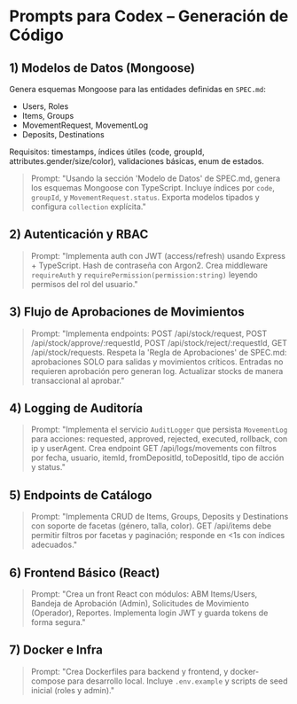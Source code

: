 # Prompts para Codex – Generación de Código

## 1) Modelos de Datos (Mongoose)
Genera esquemas Mongoose para las entidades definidas en `SPEC.md`:
- Users, Roles
- Items, Groups
- MovementRequest, MovementLog
- Deposits, Destinations

Requisitos: timestamps, índices útiles (code, groupId, attributes.gender/size/color), validaciones básicas, enum de estados.

> Prompt:
"Usando la sección 'Modelo de Datos' de SPEC.md, genera los esquemas Mongoose con TypeScript.
Incluye índices por `code`, `groupId`, y `MovementRequest.status`. 
Exporta modelos tipados y configura `collection` explícita."

## 2) Autenticación y RBAC
> Prompt:
"Implementa auth con JWT (access/refresh) usando Express + TypeScript. 
Hash de contraseña con Argon2. 
Crea middleware `requireAuth` y `requirePermission(permission:string)` leyendo permisos del rol del usuario."

## 3) Flujo de Aprobaciones de Movimientos
> Prompt:
"Implementa endpoints: 
POST /api/stock/request, POST /api/stock/approve/:requestId, POST /api/stock/reject/:requestId, GET /api/stock/requests.
Respeta la 'Regla de Aprobaciones' de SPEC.md: aprobaciones SOLO para salidas y movimientos críticos. 
Entradas no requieren aprobación pero generan log. 
Actualizar stocks de manera transaccional al aprobar."

## 4) Logging de Auditoría
> Prompt:
"Implementa el servicio `AuditLogger` que persista `MovementLog` para acciones: requested, approved, rejected, executed, rollback, con ip y userAgent.
Crea endpoint GET /api/logs/movements con filtros por fecha, usuario, itemId, fromDepositId, toDepositId, tipo de acción y status."

## 5) Endpoints de Catálogo
> Prompt:
"Implementa CRUD de Items, Groups, Deposits y Destinations con soporte de facetas (género, talla, color).
GET /api/items debe permitir filtros por facetas y paginación; responde en <1s con índices adecuados."

## 6) Frontend Básico (React)
> Prompt:
"Crea un front React con módulos: ABM Items/Users, Bandeja de Aprobación (Admin), Solicitudes de Movimiento (Operador), Reportes. 
Implementa login JWT y guarda tokens de forma segura."

## 7) Docker e Infra
> Prompt:
"Crea Dockerfiles para backend y frontend, y docker-compose para desarrollo local. 
Incluye `.env.example` y scripts de seed inicial (roles y admin)." 
